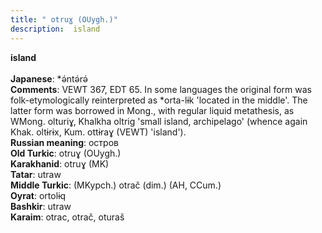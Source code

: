 ```yaml
---
title: " otruɣ (OUygh.)"
description:  island
---
```

<p data-pagefind-weight="0.5">
<strong> island</strong><br><br>
<strong>Japanese</strong>:  *ǝ́ntǝ́rǝ́<br>
<strong>Comments</strong>:  VEWT 367, EDT 65. In some languages the original form was folk-etymologically reinterpreted as *orta-lɨk 'located in the middle'. The latter form was borrowed in Mong., with regular liquid metathesis, as WMong. olturiɣ, Khalkha oltrig 'small island, archipelago' (whence again Khak. oltɨrɨx, Kum. ottɨraɣ (VEWT) 'island').<br>
<strong>Russian meaning</strong>:  остров<br>
<strong>Old Turkic</strong>:  otruɣ (OUygh.)<br>
<strong>Karakhanid</strong>:  otruɣ (MK)<br>
<strong>Tatar</strong>:  utraw<br>
<strong>Middle Turkic</strong>:  (MKypch.) otrač (dim.) (AH, CCum.)<br>
<strong>Oyrat</strong>:  ortolɨq<br>
<strong>Bashkir</strong>:  utraw<br>
<strong>Karaim</strong>:  otrac, otrač, oturaš<br>

</p>
